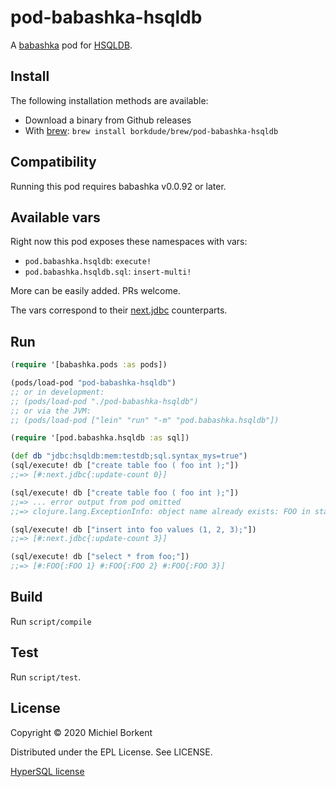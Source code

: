 # pod-babashka-hsqldb

A [babashka](https://github.com/borkdude/babashka) pod for [HSQLDB](http://www.hsqldb.org/).

## Install

The following installation methods are available:

- Download a binary from Github releases
- With [brew](https://brew.sh/): `brew install borkdude/brew/pod-babashka-hsqldb`

## Compatibility

Running this pod requires babashka v0.0.92 or later.

## Available vars

Right now this pod exposes these namespaces with vars:

- `pod.babashka.hsqldb`: `execute!`
- `pod.babashka.hsqldb.sql`: `insert-multi!`

More can be easily added. PRs welcome.

The vars correspond to their
[next.jdbc](https://github.com/seancorfield/next-jdbc) counterparts.

## Run

``` clojure
(require '[babashka.pods :as pods])

(pods/load-pod "pod-babashka-hsqldb")
;; or in development:
;; (pods/load-pod "./pod-babashka-hsqldb")
;; or via the JVM:
;; (pods/load-pod ["lein" "run" "-m" "pod.babashka.hsqldb"])

(require '[pod.babashka.hsqldb :as sql])

(def db "jdbc:hsqldb:mem:testdb;sql.syntax_mys=true")
(sql/execute! db ["create table foo ( foo int );"])
;;=> [#:next.jdbc{:update-count 0}]

(sql/execute! db ["create table foo ( foo int );"])
;;=> ... error output from pod omitted
;;=> clojure.lang.ExceptionInfo: object name already exists: FOO in statement [create table foo ( foo int )] [at line 6, column 1]

(sql/execute! db ["insert into foo values (1, 2, 3);"])
;;=> [#:next.jdbc{:update-count 3}]

(sql/execute! db ["select * from foo;"])
;;=> [#:FOO{:FOO 1} #:FOO{:FOO 2} #:FOO{:FOO 3}]
```

## Build

Run `script/compile`

## Test

Run `script/test`.

## License

Copyright © 2020 Michiel Borkent

Distributed under the EPL License. See LICENSE.

[HyperSQL license](http://hsqldb.org/web/hsqlLicense.html)
